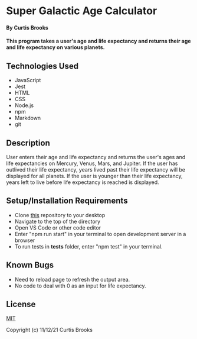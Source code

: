 # Super Galactic Age Calculator

#### By Curtis Brooks

#### This program takes a user's age and life expectancy and returns their age and life expectancy on various planets. 

## Technologies Used

* JavaScript
* Jest
* HTML
* CSS
* Node.js
* npm
* Markdown
* git

## Description

User enters their age and life expectancy and returns the user's ages and life expectancies on Mercury, Venus, Mars, and Jupiter. If the user has outlived their life expectancy, years lived past their life expectancy will be displayed for all planets. If the user is younger than their life expectancy, years left to live before life expectancy is reached is displayed.

## Setup/Installation Requirements

* Clone [this](https://github.com/curtisbrooks678/super-galactic-age-calculator) repository to your desktop
* Navigate to the top of the directory
* Open VS Code or other code editor
* Enter "npm run start" in your terminal to open development server in a browser
* To run tests in __tests__ folder, enter "npm test" in your terminal.

## Known Bugs

* Need to reload page to refresh the output area. 
* No code to deal with 0 as an input for life expectancy.

## License

[MIT](https://en.wikipedia.org/wiki/MIT_License) 

Copyright (c) 11/12/21 Curtis Brooks


